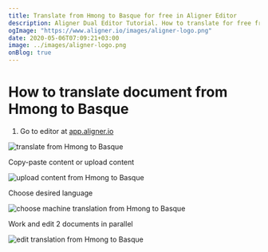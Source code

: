 ```yaml
---
title: Translate from Hmong to Basque for free in Aligner Editor
description: Aligner Dual Editor Tutorial. How to translate for free from Hmong to Basque. Aligner is multilingual document management platform. 
ogImage: "https://www.aligner.io/images/aligner-logo.png"
date: 2020-05-06T07:09:21+03:00
image: ../images/aligner-logo.png
onBlog: true
---
```


# How to translate document from Hmong to Basque

1. Go to editor at [app.aligner.io](https://app.aligner.io "Aligner App web page")

![translate from Hmong to Basque](../aligner-blank-editor.png "translate from Hmong to Basque")

Copy-paste content or upload content

![upload content from Hmong to Basque](../aligner-uploaded-document.png "upload content from Hmong to Basque")

Choose desired language

![choose machine translation from Hmong to Basque](../aligner-language-dropdown.png "choose machine translation from Hmong to Basque")

Work and edit 2 documents in parallel

![edit translation from Hmong to Basque](../aligner-double-sitded-editor.png "edit translation from Hmong to Basque")

